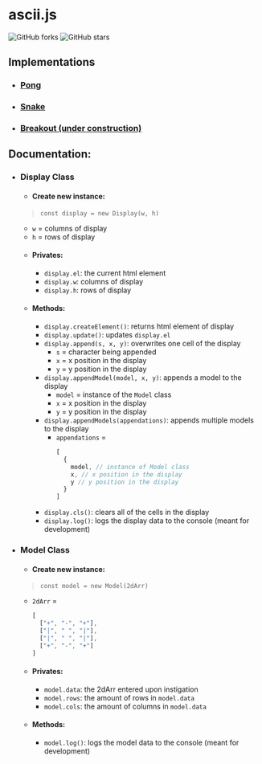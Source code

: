 # __ascii.js__
![GitHub forks](https://img.shields.io/github/forks/EthanThatOneKid/ascii.svg?style=social&label=Fork)
![GitHub stars](https://img.shields.io/github/forks/EthanThatOneKid/ascii.svg?style=social&label=Star)

## Implementations
* ### __[Pong](https://ethanthatonekid.github.io/ascii/pong)__
* ### __[Snake](https://ethanthatonekid.github.io/ascii/snake)__
* ### __[Breakout (under construction)](https://ethanthatonekid.github.io/ascii/breakout)__

## Documentation:
* ### __Display Class__
  * #### __Create new instance__:
  > `const display = new Display(w, h)`
    * `w` = columns of display
    * `h` = rows of display
  * #### __Privates__:
    * `display.el`: the current html element
    * `display.w`: columns of display
    * `display.h`: rows of display
  * #### __Methods__:
    * `display.createElement()`: returns html element of display
    * `display.update()`: updates `display.el`
    * `display.append(s, x, y)`: overwrites one cell of the display
      * `s` = character being appended
      * `x` = x position in the display
      * `y` = y position in the display
    * `display.appendModel(model, x, y)`: appends a model to the display
      * `model` = instance of the `Model` class
      * `x` = x position in the display
      * `y` = y position in the display
    * `display.appendModels(appendations)`: appends multiple models to the display
      * `appendations` =
        ```javascript
        [
          {
            model, // instance of Model class
            x, // x position in the display
            y // y position in the display
          }
        ]
        ```
    * `display.cls()`: clears all of the cells in the display
    * `display.log()`: logs the display data to the console (meant for development)
* ### __Model Class__
  * #### __Create new instance__:
  > `const model = new Model(2dArr)`
    * `2dArr` =
      ```javascript
      [
        ["+", "-", "+"],
        ["|", " ", "|"],
        ["|", " ", "|"],
        ["+", "-", "+"]
      ]
      ```
  * #### __Privates__:
    * `model.data`: the 2dArr entered upon instigation
    * `model.rows`: the amount of rows in `model.data`
    * `model.cols`: the amount of columns in `model.data`
  * #### __Methods__:
    * `model.log()`: logs the model data to the console (meant for development)
